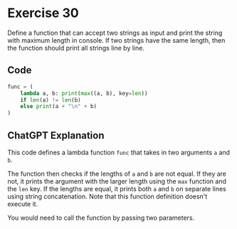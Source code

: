 # Exercise 30
Define a function that can accept two strings as input and print the string with maximum length in console. If two strings have the same length, then the function should print all strings line by line.


## Code
```python
func = (
    lambda a, b: print(max((a, b), key=len))
    if len(a) != len(b)
    else print(a + "\n" + b)
)
```

## ChatGPT Explanation

This code defines a lambda function `func` that takes in two arguments `a` and `b`. 

The function then checks if the lengths of `a` and `b` are not equal. If they are not, it prints the argument with the larger length using the `max` function and the `len` key. If the lengths are equal, it prints both `a` and `b` on separate lines using string concatenation. Note that this function definition doesn't execute it. 

You would need to call the function by passing two parameters.